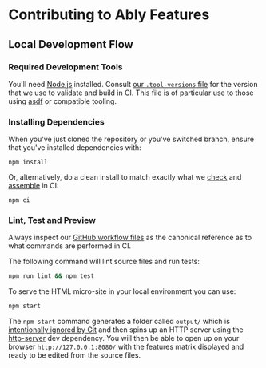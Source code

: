 # Contributing to Ably Features

## Local Development Flow

### Required Development Tools

You'll need [Node.js](https://nodejs.org/) installed.
Consult [our `.tool-versions` file](.tool-versions) for the version that we use to validate and build in CI.
This file is of particular use to those using [asdf](https://asdf-vm.com/) or compatible tooling.

### Installing Dependencies

When you've just cloned the repository or you've switched branch, ensure that you've installed dependencies with:

    npm install

Or, alternatively, do a clean install to match exactly what we
[check](.github/workflows/check.yml)
and
[assemble](.github/workflows/assemble.yml)
in CI:

    npm ci

### Lint, Test and Preview

Always inspect our
[GitHub workflow files](.github/workflows/)
as the canonical reference as to what commands are performed in CI.

The following command will lint source files and run tests:

```bash
npm run lint && npm test
```

To serve the HTML micro-site in your local environment you can use:

```bash
npm start
```

The `npm start` command generates a folder called `output/` which is
[intentionally ignored by Git](.gitignore) and then spins up an HTTP server using the
[http-server](https://www.npmjs.com/package/http-server) dev dependency.
You will then be able to open up on your browser `http://127.0.0.1:8080/`
with the features matrix displayed and ready to be edited from the source files.

